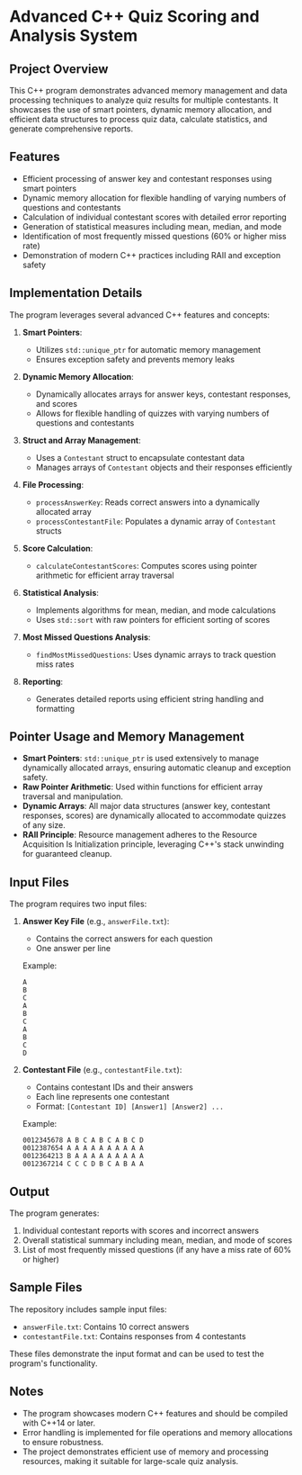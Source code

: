 # Advanced C++ Quiz Scoring and Analysis System

## Project Overview
This C++ program demonstrates advanced memory management and data processing techniques to analyze quiz results for multiple contestants. It showcases the use of smart pointers, dynamic memory allocation, and efficient data structures to process quiz data, calculate statistics, and generate comprehensive reports.

## Features
- Efficient processing of answer key and contestant responses using smart pointers
- Dynamic memory allocation for flexible handling of varying numbers of questions and contestants
- Calculation of individual contestant scores with detailed error reporting
- Generation of statistical measures including mean, median, and mode
- Identification of most frequently missed questions (60% or higher miss rate)
- Demonstration of modern C++ practices including RAII and exception safety

## Implementation Details
The program leverages several advanced C++ features and concepts:

1. **Smart Pointers**: 
   - Utilizes `std::unique_ptr` for automatic memory management
   - Ensures exception safety and prevents memory leaks

2. **Dynamic Memory Allocation**:
   - Dynamically allocates arrays for answer keys, contestant responses, and scores
   - Allows for flexible handling of quizzes with varying numbers of questions and contestants

3. **Struct and Array Management**:
   - Uses a `Contestant` struct to encapsulate contestant data
   - Manages arrays of `Contestant` objects and their responses efficiently

4. **File Processing**: 
   - `processAnswerKey`: Reads correct answers into a dynamically allocated array
   - `processContestantFile`: Populates a dynamic array of `Contestant` structs

5. **Score Calculation**: 
   - `calculateContestantScores`: Computes scores using pointer arithmetic for efficient array traversal

6. **Statistical Analysis**:
   - Implements algorithms for mean, median, and mode calculations
   - Uses `std::sort` with raw pointers for efficient sorting of scores

7. **Most Missed Questions Analysis**:
   - `findMostMissedQuestions`: Uses dynamic arrays to track question miss rates

8. **Reporting**:
   - Generates detailed reports using efficient string handling and formatting

## Pointer Usage and Memory Management
- **Smart Pointers**: `std::unique_ptr` is used extensively to manage dynamically allocated arrays, ensuring automatic cleanup and exception safety.
- **Raw Pointer Arithmetic**: Used within functions for efficient array traversal and manipulation.
- **Dynamic Arrays**: All major data structures (answer key, contestant responses, scores) are dynamically allocated to accommodate quizzes of any size.
- **RAII Principle**: Resource management adheres to the Resource Acquisition Is Initialization principle, leveraging C++'s stack unwinding for guaranteed cleanup.

## Input Files
The program requires two input files:

1. **Answer Key File** (e.g., `answerFile.txt`):
   - Contains the correct answers for each question
   - One answer per line

   Example:
   ```
   A
   B
   C
   A
   B
   C
   A
   B
   C
   D
   ```

2. **Contestant File** (e.g., `contestantFile.txt`):
   - Contains contestant IDs and their answers
   - Each line represents one contestant
   - Format: `[Contestant ID] [Answer1] [Answer2] ...`

   Example:
   ```
   0012345678 A B C A B C A B C D
   0012387654 A A A A A A A A A A
   0012364213 B A A A A A A A A A
   0012367214 C C C D B C A B A A
   ```

## Output
The program generates:
1. Individual contestant reports with scores and incorrect answers
2. Overall statistical summary including mean, median, and mode of scores
3. List of most frequently missed questions (if any have a miss rate of 60% or higher)

## Sample Files
The repository includes sample input files:
- `answerFile.txt`: Contains 10 correct answers
- `contestantFile.txt`: Contains responses from 4 contestants

These files demonstrate the input format and can be used to test the program's functionality.

## Notes
- The program showcases modern C++ features and should be compiled with C++14 or later.
- Error handling is implemented for file operations and memory allocations to ensure robustness.
- The project demonstrates efficient use of memory and processing resources, making it suitable for large-scale quiz analysis.
